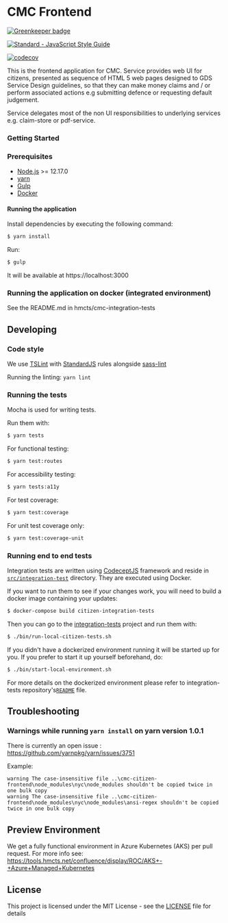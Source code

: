 # CMC Frontend

[![Greenkeeper badge](https://badges.greenkeeper.io/hmcts/cmc-citizen-frontend.svg)](https://greenkeeper.io/)

[![Standard - JavaScript Style Guide](https://img.shields.io/badge/code%20style-standard-brightgreen.svg)](http://standardjs.com/)

[![codecov](https://codecov.io/gh/hmcts/cmc-citizen-frontend/branch/master/graph/badge.svg)](https://codecov.io/gh/hmcts/cmc-citizen-frontend)

This is the frontend application for CMC. Service provides web UI for citizens, presented as sequence of HTML 5 web pages designed to GDS Service Design guidelines, so that they can make money claims and / or perform associated actions e.g submitting defence or requesting default judgement.

Service delegates most of the non UI responsibilities to underlying services e.g. claim-store or pdf-service.


### Getting Started

### Prerequisites

* [Node.js](https://nodejs.org/) >= 12.17.0
* [yarn](https://yarnpkg.com/)
* [Gulp](http://gulpjs.com/)
* [Docker](https://www.docker.com)

#### Running the application

Install dependencies by executing the following command:

 ```bash
$ yarn install
 ```

Run:

```bash
$ gulp
```

It will be available at https://localhost:3000

### Running the application on docker (integrated environment)

See the README.md in hmcts/cmc-integration-tests

## Developing

### Code style

We use [TSLint](https://palantir.github.io/tslint/) with [StandardJS](http://standardjs.com/index.html) rules alongside [sass-lint](https://github.com/sasstools/sass-lint)

Running the linting:
`yarn lint`

### Running the tests

Mocha is used for writing tests.

Run them with:

```bash
$ yarn tests
```

For functional testing:

```bash
$ yarn test:routes
```

For accessibility testing:

```bash
$ yarn tests:a11y
```

For test coverage:

```bash
$ yarn test:coverage
```

For unit test coverage only:

```bash
$ yarn test:coverage-unit
```

### Running end to end tests

Integration tests are written using [CodeceptJS](https://codecept.io/) framework and reside in [`src/integration-test`](src/integration-test) directory. They are executed using Docker.

If you want to run them to see if your changes work, you will need to build a docker image containing your updates:

```bash
$ docker-compose build citizen-integration-tests
```

Then you can go to the [integration-tests](https://github.com/hmcts/cmc-integration-tests) project and run them with:

```bash
$ ./bin/run-local-citizen-tests.sh
```

If you didn't have a dockerized environment running it will be started up for you. If you prefer to start it up yourself beforehand, do:

```bash
$ ./bin/start-local-environment.sh
```

For more details on the dockerized environment please refer to integration-tests repository's[`README`](https://github.com/hmcts/cmc-integration-tests/blob/master/README.md) file.

## Troubleshooting

### Warnings while running ```yarn install``` on yarn version 1.0.1

There is currently an open issue : https://github.com/yarnpkg/yarn/issues/3751

Example:

```
warning The case-insensitive file ..\cmc-citizen-frontend\node_modules\nyc\node_modules shouldn't be copied twice in one bulk copy
warning The case-insensitive file ..\cmc-citizen-frontend\node_modules\nyc\node_modules\ansi-regex shouldn't be copied twice in one bulk copy
```

## Preview Environment ##

We get a fully functional environment in Azure Kubernetes (AKS) per pull request. For more
info see: https://tools.hmcts.net/confluence/display/ROC/AKS+-+Azure+Managed+Kubernetes

## License ##

This project is licensed under the MIT License - see the [LICENSE](LICENSE.txt) file for details
